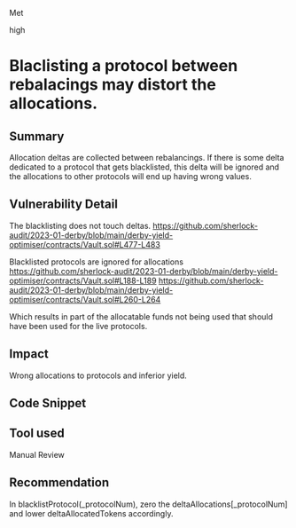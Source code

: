 Met

high

# Blaclisting a protocol between rebalacings may distort the allocations.

## Summary
Allocation deltas are collected between rebalancings. If there is some delta dedicated to a protocol that gets blacklisted, this delta will be ignored and the allocations to other protocols will end up having wrong values.
## Vulnerability Detail
The blacklisting does not touch deltas.
https://github.com/sherlock-audit/2023-01-derby/blob/main/derby-yield-optimiser/contracts/Vault.sol#L477-L483

Blacklisted protocols are ignored for allocations
https://github.com/sherlock-audit/2023-01-derby/blob/main/derby-yield-optimiser/contracts/Vault.sol#L188-L189
https://github.com/sherlock-audit/2023-01-derby/blob/main/derby-yield-optimiser/contracts/Vault.sol#L260-L264

Which results in part of the allocatable funds not being used that should have been used for the live protocols.
## Impact
Wrong allocations to protocols and inferior yield.
## Code Snippet

## Tool used

Manual Review

## Recommendation
In blacklistProtocol(_protocolNum), zero the deltaAllocations[_protocolNum] and lower deltaAllocatedTokens accordingly.